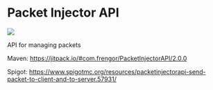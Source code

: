 # Packet Injector API
[![](https://jitpack.io/v/com.frengor/PacketInjectorAPI.svg)](https://jitpack.io/#com.frengor/PacketInjectorAPI)

API for managing packets

Maven: https://jitpack.io/#com.frengor/PacketInjectorAPI/2.0.0

Spigot: https://www.spigotmc.org/resources/packetinjectorapi-send-packet-to-client-and-to-server.57931/
